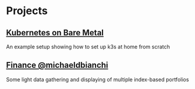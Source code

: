# Projects

## [Kubernetes on Bare Metal](k8s/index.md)
An example setup showing how to set up k3s at home from scratch

## [Finance @michaeldbianchi](https://finance.michaeldbianchi.com/finance)
Some light data gathering and displaying of multiple index-based portfolios
